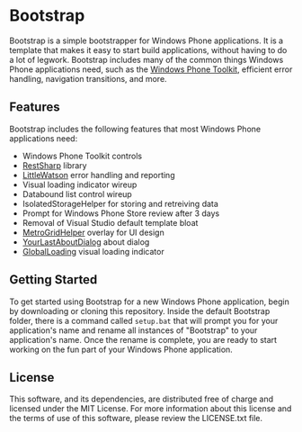 Bootstrap
=========

Bootstrap is a simple bootstrapper for Windows Phone applications. It is a template that makes it easy to start build applications, without having to do a lot of legwork. Bootstrap includes many of the common things Windows Phone applications need, such as the [Windows Phone Toolkit](http://phone.codeplex.com), efficient error handling, navigation transitions, and more.


Features
--------

Bootstrap includes the following features that most Windows Phone applications need:

* Windows Phone Toolkit controls
* [RestSharp](http://restsharp.org) library
* [LittleWatson](http://blogs.msdn.com/b/andypennell/archive/2010/11/01/error-reporting-on-windows-phone-7.aspx) error handling and reporting
* Visual loading indicator wireup
* Databound list control wireup
* IsolatedStorageHelper for storing and retreiving data
* Prompt for Windows Phone Store review after 3 days
* Removal of Visual Studio default template bloat
* [MetroGridHelper](http://www.jeff.wilcox.name/2011/10/metrogridhelper) overlay for UI design
* [YourLastAboutDialog](http://ylad.codeplex.com) about dialog
* [GlobalLoading](http://www.jeff.wilcox.name/2011/07/creating-a-global-progressindicator-experience-using-the-windows-phone-7-1-sdk-beta-2/) visual loading indicator


Getting Started
---------------

To get started using Bootstrap for a new Windows Phone application, begin by downloading or cloning this repository. Inside the default Bootstrap folder, there is a command called `setup.bat` that will prompt you for your application's name and rename all instances of "Bootstrap" to your application's name. Once the rename is complete, you are ready to start working on the fun part of your Windows Phone application.


License
-------

This software, and its dependencies, are distributed free of charge and licensed under the MIT License. For more information about this license and the terms of use of this software, please review the LICENSE.txt file.
